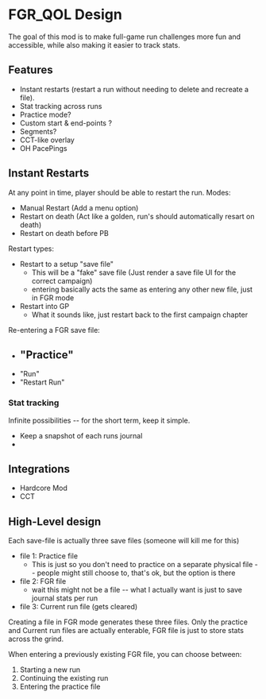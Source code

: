 # FGR_QOL Design
The goal of this mod is to make full-game run challenges more fun and accessible, while also making it easier to track stats.

## Features
- Instant restarts (restart a run without needing to delete and recreate a file).
- Stat tracking across runs
- Practice mode?
- Custom start & end-points ?
- Segments?
- CCT-like overlay
- OH PacePings


## Instant Restarts
At any point in time, player should be able to restart the run.
Modes:
 - Manual Restart (Add a menu option)
 - Restart on death (Act like a golden, run's should automatically resart on death)
 - Restart on death before PB

Restart types:
 - Restart to a setup "save file"
   - This will be a "fake" save file (Just render a save file UI for the correct campaign)
   - entering basically acts the same as entering any other new file, just in FGR mode
 - Restart into GP
   - What it sounds like, just restart back to the first campaign chapter

Re-entering a FGR save file:
 - "Practice"
   - 
 - "Run"
 - "Restart Run"


### Stat tracking
Infinite possibilities -- for the short term, keep it simple.
 - Keep a snapshot of each runs journal
 - 

## Integrations
- Hardcore Mod
- CCT

## High-Level design

Each save-file is actually three save files (someone will kill me for this)
 - file 1: Practice file
   - This is just so you don't need to practice on a separate physical file -- people might still choose to, that's ok, but the option is there
 - file 2: FGR file 
   - wait this might not be a file -- what I actually want is just to save journal stats per run
 - file 3: Current run file (gets cleared)

Creating a file in FGR mode generates these three files. Only the practice and Current run files are actually enterable, FGR file is just to store stats across the grind.

When entering a previously existing FGR file, you can choose between:
1. Starting a new run
2. Continuing the existing run
3. Entering the practice file


